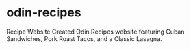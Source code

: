 # odin-recipes
Recipe Website
Created Odin Recipes website featuring Cuban Sandwiches, Pork Roast Tacos, and a Classic Lasagna.